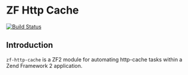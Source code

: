 ZF Http Cache
=============

[![Build Status](https://travis-ci.org/corentin-larose/zf-http-cache.png)](https://travis-ci.org/corentin-larose/zf-http-cache)

Introduction
------------

`zf-http-cache` is a ZF2 module for automating http-cache tasks within a Zend Framework 2
application.
